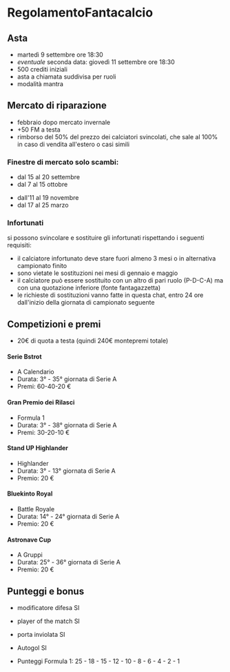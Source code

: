 # RegolamentoFantacalcio

## Asta
* martedì 9 settembre ore 18:30
* _eventuale_ seconda data: giovedì 11 settembre ore 18:30
* 500 crediti iniziali
* asta a chiamata suddivisa per ruoli
* modalità mantra

## Mercato di riparazione
* febbraio dopo mercato invernale
* +50 FM a testa
* rimborso del 50% del prezzo dei calciatori svincolati, che sale al 100% in caso di vendita all'estero o casi simili
  
### Finestre di mercato solo scambi:
+ dal 15 al 20 settembre
+ dal 7 al 15 ottobre
* dall'11 al 19 novembre
* dal 17 al 25 marzo

### Infortunati
si possono svincolare e sostituire gli infortunati rispettando i seguenti requisiti:
* il calciatore infortunato deve stare fuori almeno 3 mesi o in alternativa campionato finito
* sono vietate le sostituzioni nei mesi di gennaio e maggio
* il calciatore può essere sostituito con un altro di pari ruolo (P-D-C-A) ma con una quotazione inferiore (fonte fantagazzetta)
* le richieste di sostituzioni vanno fatte in questa chat, entro 24 ore dall'inizio della giornata di campionato seguente

  
## Competizioni e premi
* 20€ di quota a testa (quindi 240€ montepremi totale)
#### Serie Bstrot
* A Calendario
* Durata: 3° - 35° giornata di Serie A
* Premi: 60-40-20 €
#### Gran Premio dei Rilasci
* Formula 1
* Durata: 3° - 38° giornata di Serie A
* Premi: 30-20-10 €
#### Stand UP Highlander
* Highlander
* Durata: 3° - 13° giornata di Serie A
* Premio: 20 €
#### Bluekinto Royal
* Battle Royale
* Durata: 14° - 24° giornata di Serie A
* Premio: 20 €
#### Astronave Cup
* A Gruppi
* Durata: 25° - 36° giornata di Serie A
* Premio: 20 €


## Punteggi e bonus
* modificatore difesa SI
* player of the match SI
* porta inviolata SI
* Autogol SI

* Punteggi Formula 1:  25 - 18 - 15 - 12 - 10 - 8 - 6 - 4 - 2 - 1

